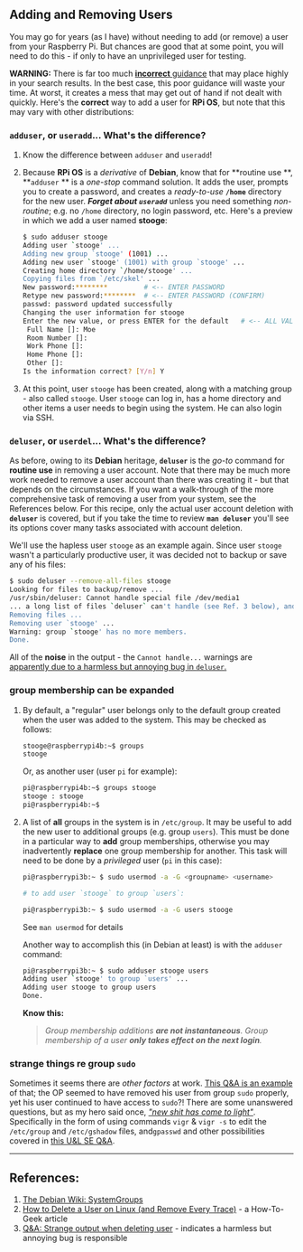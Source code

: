## Adding and Removing Users

You may go for years (as I have) without needing to add (or remove) a user from your Raspberry Pi. But chances are good that at some point, you will need to do this - if only to have an unprivileged user for testing. 

**WARNING:** There is far too much [**incorrect** guidance](https://www.tecmint.com/add-users-in-linux/) that may place highly in your search results. In the best case, this poor guidance will waste your time. At worst, it creates a mess that may get out of hand if not dealt with quickly. Here's the **correct** way to add a user for **RPi OS**, but note that this may vary with other distributions:

### `adduser`, or `useradd`... What's the difference?

1. Know the difference between `adduser` and `useradd`! 
2. Because **RPi OS** is a *derivative* of **Debian**, know that for **routine use **,  **`adduser` ** is a *one-stop* command solution. It adds the user, prompts you to create a password, and creates a *ready-to-use* **`/home`** directory for the new user. ***Forget about `useradd`*** unless you need something *non-routine*; e.g. no `/home` directory, no login password, etc. Here's a preview in which we add a user named **stooge**: 

   ```bash
   $ sudo adduser stooge
   Adding user `stooge' ...
   Adding new group `stooge' (1001) ...
   Adding new user `stooge' (1001) with group `stooge' ...
   Creating home directory `/home/stooge' ...
   Copying files from `/etc/skel' ...
   New password:********         # <-- ENTER PASSWORD
   Retype new password:********  # <-- ENTER PASSWORD (CONFIRM)
   passwd: password updated successfully
   Changing the user information for stooge
   Enter the new value, or press ENTER for the default   # <-- ALL VALUES BELOW ARE OPTIONAL
   	Full Name []: Moe
   	Room Number []:
   	Work Phone []:
   	Home Phone []:
   	Other []:
   Is the information correct? [Y/n] Y
   ```

3. At this point, user `stooge` has been created, along with a matching group - also called `stooge`. User `stooge` can log in, has a home directory and other items a user needs to begin using the system. He can also login via SSH. 

### `deluser`, or `userdel`... What's the difference?  

As before, owing to its **Debian** heritage, **`deluser`** is the *go-to* command for **routine use** in removing a user account. Note that there may be much more work needed to remove a user account than there was creating it - but that depends on the circumstances. If you want a walk-through of the more comprehensive task of removing a user from your system, see the References below. For this recipe, only the actual user account deletion with **`deluser`** is covered, but if you take the time to review **`man deluser`** you'll see its options cover many tasks associated with account deletion. 

We'll use the hapless user `stooge` as an example again. Since user `stooge` wasn't a particularly productive user, it was decided not to backup or save any of his files: 

```bash
$ sudo deluser --remove-all-files stooge 
Looking for files to backup/remove ...
/usr/sbin/deluser: Cannot handle special file /dev/media1
... a long list of files `deluser` can't handle (see Ref. 3 below), and finally:
Removing files ...
Removing user `stooge' ...
Warning: group `stooge' has no more members.
Done.
```

All of the **noise** in the output - the `Cannot handle...` warnings are [apparently due to a harmless but annoying bug in `deluser`.](https://askubuntu.com/questions/627646/strange-output-when-deleting-user) 

### group membership can be expanded

1. By default, a "regular" user belongs only to the default group created when the user was added to the system. This may be checked as follows: 

   ```bash
   stooge@raspberrypi4b:~$ groups
   stooge
   ```

   Or, as another user (user `pi` for example): 

   ```bash
   pi@raspberrypi4b:~$ groups stooge
   stooge : stooge
   pi@raspberrypi4b:~$
   ```

2. A list of **all** groups in the system is in `/etc/group`. It may be useful to add the new user to additional groups (e.g. group `users`). This must be done in a particular way to **add** group memberships, otherwise you may inadvertently **replace** one group membership for another. This task will need to be done by a *privileged* user (`pi` in this case): 

   ```bash
   pi@raspberrypi3b:~ $ sudo usermod -a -G <groupname> <username>
   
   # to add user `stooge` to group `users`:
   
   pi@raspberrypi3b:~ $ sudo usermod -a -G users stooge
   ```

   See `man usermod` for details

   Another way to accomplish this (in Debian at least) is with the `adduser` command: 
   
   ```bash
   pi@raspberrypi3b:~ $ sudo adduser stooge users
   Adding user `stooge' to group `users' ...
   Adding user stooge to group users
   Done.
   ```

   **Know this:**
   
   > *Group membership additions **are not instantaneous**. Group membership of a user **only takes effect on the next login**.* 



### strange things re group `sudo` 

Sometimes it seems there are *other factors* at work. [This Q&A is an example](https://raspberrypi.stackexchange.com/a/138020/83790) of that; the OP seemed to have removed his user from group `sudo` properly, yet his user continued to have access to `sudo`?!  There are some unanswered questions, but as my hero said once, [*"new shit has come to light"*](https://www.youtube.com/watch?v=gbIv7W7rhx4). Specifically in the form of using commands `vigr` & `vigr -s` to edit the `/etc/group` and `/etc/gshadow` files, and`gpasswd` and other possibilities covered in [this U&L SE Q&A](https://unix.stackexchange.com/questions/29570/how-do-i-remove-a-user-from-a-group).



---

## References:

1. [The Debian Wiki: SystemGroups](https://wiki.debian.org/SystemGroups) 
2. [How to Delete a User on Linux (and Remove Every Trace)](https://www.howtogeek.com/656549/how-to-delete-a-user-on-linux-and-remove-every-trace/) - a How-To-Geek article 
3. [Q&A: Strange output when deleting user](https://askubuntu.com/questions/627646/strange-output-when-deleting-user) - indicates a harmless but annoying bug is responsible